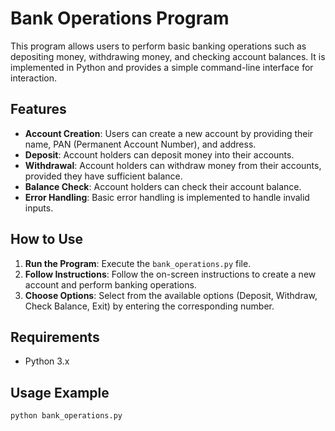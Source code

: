 # Bank Operations Program

This program allows users to perform basic banking operations such as depositing money, withdrawing money, and checking account balances. It is implemented in Python and provides a simple command-line interface for interaction.

## Features

- **Account Creation**: Users can create a new account by providing their name, PAN (Permanent Account Number), and address.
- **Deposit**: Account holders can deposit money into their accounts.
- **Withdrawal**: Account holders can withdraw money from their accounts, provided they have sufficient balance.
- **Balance Check**: Account holders can check their account balance.
- **Error Handling**: Basic error handling is implemented to handle invalid inputs.

## How to Use

1. **Run the Program**: Execute the `bank_operations.py` file.
2. **Follow Instructions**: Follow the on-screen instructions to create a new account and perform banking operations.
3. **Choose Options**: Select from the available options (Deposit, Withdraw, Check Balance, Exit) by entering the corresponding number.

## Requirements

- Python 3.x

## Usage Example

```bash
python bank_operations.py

